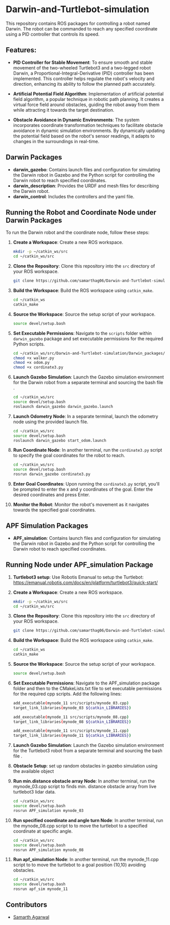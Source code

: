 # Darwin-and-Turtlebot-simulation

This repository contains ROS packages for controlling a robot named Darwin. The robot can be commanded to reach any specified coordinate using a PID controller that controls its speed.

## Features:

- **PID Controller for Stable Movement**: To ensure smooth and stable movement of the two-wheeled Turtlebot3 and a two-legged robot Darwin, a Proportional-Integral-Derivative (PID) controller has been implemented. This controller helps regulate the robot's velocity and direction, enhancing its ability to follow the planned path accurately.

- **Artificial Potential Field Algorithm**: Implementation of artificial potential field algorithm, a popular technique in robotic path planning. It creates a virtual force field around obstacles, guiding the robot away from them while attracting it towards the target destination.

- **Obstacle Avoidance in Dynamic Environments**: The system incorporates coordinate transformation techniques to facilitate obstacle avoidance in dynamic simulation environments. By dynamically updating the potential field based on the robot's sensor readings, it adapts to changes in the surroundings in real-time.

## Darwin Packages

- **darwin_gazebo**: Contains launch files and configuration for simulating the Darwin robot in Gazebo and the Python script for controlling the Darwin robot to reach specified coordinates.
- **darwin_description**: Provides the URDF and mesh files for describing the Darwin robot.
- **darwin_control**: Includes the controllers and the yaml file.

## Running the Robot and Coordinate Node under Darwin Packages

To run the Darwin robot and the coordinate node, follow these steps:

1. **Create a Workspace**: Create a new ROS workspace.
    ```bash
    mkdir -p ~/catkin_ws/src
    cd ~/catkin_ws/src
    ```

2. **Clone the Repository**: Clone this repository into the `src` directory of your ROS workspace.
    ```bash
    git clone https://github.com/samarthag06/Darwin-and-Turtlebot-simulation.git
    ```

3. **Build the Workspace**: Build the ROS workspace using `catkin_make`.
    ```bash
    cd ~/catkin_ws
    catkin_make
    ```

4. **Source the Workspace**: Source the setup script of your workspace.
    ```bash
    source devel/setup.bash
    ```

5. **Set Executable Permissions**: Navigate to the `scripts` folder within `darwin_gazebo` package and set executable permissions for the required Python scripts.
    ```bash
    cd ~/catkin_ws/src/Darwin-and-Turtlebot-simulation/Darwin_packages/darwin_gazebo/scripts
    chmod +x walker.py
    chmod +x odom.py
    chmod +x cordinate3.py
    ```

6. **Launch Gazebo Simulation**: Launch the Gazebo simulation environment for the Darwin robot from a separate terminal and sourcing the bash file .
    ```bash
    cd ~/catkin_ws/src
    source devel/setup.bash
    roslaunch darwin_gazebo darwin_gazebo.launch
    ```

7. **Launch Odometry Node**: In a separate terminal, launch the odometry node using the provided launch file.
    ```bash
    cd ~/catkin_ws/src
    source devel/setup.bash
    roslaunch darwin_gazebo start_odom.launch
    ```

8. **Run Coordinate Node**: In another terminal, run the `cordinate3.py` script to specify the goal coordinates for the robot to reach.
    ```bash
    cd ~/catkin_ws/src
    source devel/setup.bash
    rosrun darwin_gazebo cordinate3.py
    ```

9. **Enter Goal Coordinates**: Upon running the `cordinate3.py` script, you'll be prompted to enter the x and y coordinates of the goal. Enter the desired coordinates and press Enter.

10. **Monitor the Robot**: Monitor the robot's movement as it navigates towards the specified goal coordinates.

## APF Simulation Packages

- **APF_simulation**: Contains launch files and configuration for simulating the Darwin robot in Gazebo and the Python script for controlling the Darwin robot to reach specified coordinates.

## Running Node under APF_simulation Package

1. **Turtlebot3 setup**: Use Robotis Emanual to setup the Turtlebot: https://emanual.robotis.com/docs/en/platform/turtlebot3/quick-start/

2. **Create a Workspace**: Create a new ROS workspace.
    ```bash
    mkdir -p ~/catkin_ws/src
    cd ~/catkin_ws/src
    ```

3. **Clone the Repository**: Clone this repository into the `src` directory of your ROS workspace.
    ```bash
    git clone https://github.com/samarthag06/Darwin-and-Turtlebot-simulation.git
    ```

4. **Build the Workspace**: Build the ROS workspace using `catkin_make`.
    ```bash
    cd ~/catkin_ws
    catkin_make
    ```

5. **Source the Workspace**: Source the setup script of your workspace.
    ```bash
    source devel/setup.bash

6. **Set Executable Permissions**: Navigate to the APF_simulation package folder and then to the CMakeLists.txt file to set executable permissions for the required cpp      scripts. Add the following lines:
   
    ```bash
    add_executable(mynode_11 src/scripts/mynode_03.cpp)
    target_link_libraries(mynode_03 ${catkin_LIBRARIES})

    add_executable(mynode_11 src/scripts/mynode_08.cpp)
    target_link_libraries(mynode_08 ${catkin_LIBRARIES})

    add_executable(mynode_11 src/scripts/mynode_11.cpp)
    target_link_libraries(mynode_11 ${catkin_LIBRARIES})
    ```
 7. **Launch Gazebo Simulation**: Launch the Gazebo simulation environment for the Turtlebot3 robot from a separate terminal and sourcing the bash file .

 8. **Obstacle Setup**: set up random obstacles in gazebo simulation using the available object

 9. **Run min.distance obstacle array Node**: In another terminal, run the mynode_03.cpp script to finds min. distance obstacle array from live turtlebot3 lidar data.
  
    ```bash
    cd ~/catkin_ws/src
    source devel/setup.bash
    rosrun APF_simulation mynode_03
    ```
    
 10. **Run specified coordinate and angle turn Node**: In another terminal, run the mynode_08.cpp script to to move the turtlebot to a specified coordinate at specific        angle.

     ```bash
     cd ~/catkin_ws/src
     source devel/setup.bash
     rosrun APF_simulation mynode_08
     ```

 11. **Run apf_simulation Node**: In another terminal, run the mynode_11.cpp script to to move the turtlebot to a goal position (10,10) avoiding obstacles.

     ```bash
     cd ~/catkin_ws/src
     source devel/setup.bash
     rosrun apf_sim mynode_11
     ```

 ## Contributors

- [Samarth Agarwal](https://github.com/samarthag06)

